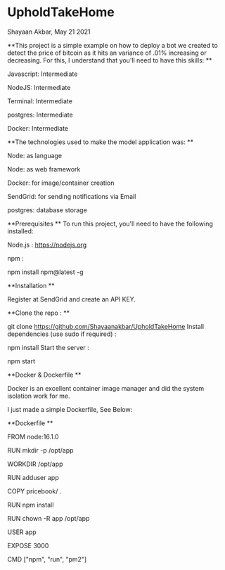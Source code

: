 # UpholdTakeHome

Shayaan Akbar, May 21 2021

**This project is a simple example on how to deploy a bot we created to detect the 
price of bitcoin as it hits an variance of .01% increasing or decreasing.
For this, I understand that you'll need to have this skills: **

Javascript: Intermediate

NodeJS: Intermediate

Terminal: Intermediate

postgres: Intermediate 

Docker: Intermediate

**The technologies used to make the model application was: **

Node: as language

Node: as web framework

Docker: for image/container creation

SendGrid: for sending notifications via Email

postgres: database storage

**Prerequisites **
To run this project, you'll need to have the following installed:

Node.js : https://nodejs.org

npm :

npm install npm@latest -g

**Installation **

Register at SendGrid and create an API KEY.

**Clone the repo : **

git clone https://github.com/Shayaanakbar/UpholdTakeHome
Install dependencies (use sudo if required) :

npm install
Start the server :

npm start

**Docker & Dockerfile **

Docker is an excellent container image manager and did the system isolation work for me. 

I just made a simple Dockerfile, See Below:


**Dockerfile **

FROM node:16.1.0

RUN mkdir -p /opt/app

WORKDIR /opt/app

RUN adduser app

COPY pricebook/ .

RUN npm install

RUN chown -R app /opt/app

USER app

EXPOSE 3000

CMD ["npm", "run", "pm2"]
